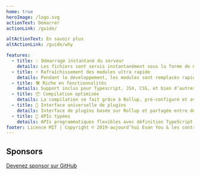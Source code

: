 ```yaml
---
home: true
heroImage: /logo.svg
actionText: Démarrer
actionLink: /guide/

altActionText: En savoir plus
altActionLink: /guide/why

features:
  - title: 💡 Démarrage instantané du serveur
    details: Les fichiers sont servis instantanément sous la forme de modules ESM ! Il n’y a pas besoin de compiler.
  - title: ⚡️ Rafraîchissement des modules ultra rapide
    details: Pendant le développement, les modules sont remplacés rapidement peu importe la taille de l’app.
  - title: 🛠️ Riche en fonctionnalités
    details: Support inclus pour Typescript, JSX, CSS, et bien d’autres.
  - title: 📦 Compilation optimisée
    details: La compilation se fait grâce à Rollup, pré-configuré et avec le support du multi-page et du mode librairie.
  - title: 🔩 Interface universelle de plugins
    details: Interface de plugins basée sur Rollup et partagée entre développement et compilation.
  - title: 🔑 APIs typées
    details: APIs programmatiques flexibles avec définition TypeScript de tous les types.
footer: Licence MIT | Copyright © 2019-aujourd’hui Evan You & les contributeurs à Vite
---
```


<div class="frontpage sponsors">
  <h2>Sponsors</h2>
  <div class="platinum-sponsors">
    <a v-for="{ href, src, name, id } of sponsors.filter(s => s.tier === 'platinum')" :href="href" target="_blank" rel="noopener" aria-label="sponsor-img">
      <img :src="src" :alt="name" :id="`sponsor-${id}`">
    </a>
  </div>
  <div class="gold-sponsors">
    <a v-for="{ href, src, name, id } of sponsors.filter(s => s.tier !== 'platinum')" :href="href" target="_blank" rel="noopener" aria-label="sponsor-img">
      <img :src="src" :alt="name" :id="`sponsor-${id}`">
    </a>
  </div>
  <a href="https://github.com/sponsors/yyx990803" target="_blank" rel="noopener">Devenez sponsor sur GitHub</a>
</div>

<script setup>
import sponsors from './.vitepress/theme/sponsors.json'
</script>
